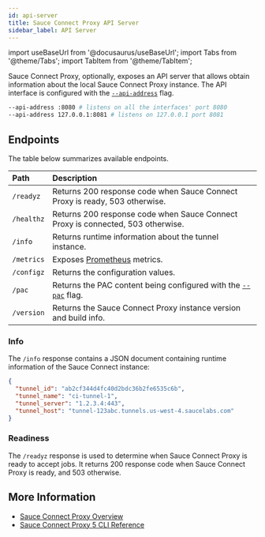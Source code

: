 ```yaml
---
id: api-server
title: Sauce Connect Proxy API Server
sidebar_label: API Server
---
```


import useBaseUrl from '@docusaurus/useBaseUrl';
import Tabs from '@theme/Tabs';
import TabItem from '@theme/TabItem';

Sauce Connect Proxy, optionally, exposes an API server that allows obtain information about the local Sauce Connect Proxy instance.
The API interface is configured with the [`--api-address`](/dev/cli/sauce-connect-5/run/#--api-address) flag.

```bash
--api-address :8080 # listens on all the interfaces' port 8080
--api-address 127.0.0.1:8081 # listens on 127.0.0.1 port 8081
```

## Endpoints

The table below summarizes available endpoints.

| Path       | Description                                                                                            |
| :--------- | :----------------------------------------------------------------------------------------------------- |
| `/readyz`  | Returns 200 response code when Sauce Connect Proxy is ready, 503 otherwise.                            |
| `/healthz` | Returns 200 response code when Sauce Connect Proxy is connected, 503 otherwise.                        |
| `/info`    | Returns runtime information about the tunnel instance.                                                 |
| `/metrics` | Exposes [Prometheus](https://prometheus.io/) metrics.                                                  |
| `/configz` | Returns the configuration values.                                                                      |
| `/pac`     | Returns the PAC content being configured with the [`--pac`](/dev/cli/sauce-connect-5/run/#--pac) flag. |
| `/version` | Returns the Sauce Connect Proxy instance version and build info.                                       |

### Info

The `/info` response contains a JSON document containing runtime information of the Sauce Connect instance:

```json
{
  "tunnel_id": "ab2cf344d4fc40d2bdc36b2fe6535c6b",
  "tunnel_name": "ci-tunnel-1",
  "tunnel_server": "1.2.3.4:443",
  "tunnel_host": "tunnel-123abc.tunnels.us-west-4.saucelabs.com"
}
```

### Readiness

The `/readyz` response is used to determine when Sauce Connect Proxy is ready to accept jobs. It returns 200 response code when Sauce Connect Proxy is ready, and 503 otherwise.

## More Information

- [Sauce Connect Proxy Overview](/secure-connections/sauce-connect/)
- [Sauce Connect Proxy 5 CLI Reference](/dev/cli/sauce-connect-5/run/)
